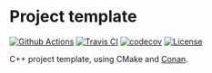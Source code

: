 # Project template

[![Github Actions](https://github.com/francescoseccamonte/cpp-travis-integration/actions/workflows/build.yml/badge.svg)](https://github.com/francescoseccamonte/cpp-travis-integration/actions/workflows/build.yml) [![Travis CI](https://travis-ci.org/francescoseccamonte/cpp-travis-integration.svg?branch=master)](https://travis-ci.org/francescoseccamonte/cpp-travis-integration) [![codecov](https://codecov.io/gh/francescoseccamonte/cpp-travis-integration/branch/main/graph/badge.svg?token=ayRENb8Avd)](https://codecov.io/gh/francescoseccamonte/cpp-travis-integration) [![License](https://img.shields.io/badge/License-Apache%202.0-blue.svg)](https://opensource.org/licenses/Apache-2.0)

C++ project template, using CMake and [Conan](https://conan.io).

